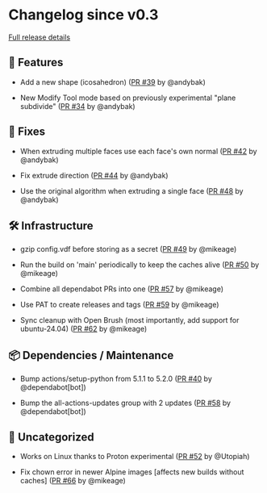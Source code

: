 # Changelog since v0.3

[Full release details](https://github.com/icosa-foundation/open-blocks/compare/v0.3...f2d8d1cce27a4de6b2aa8a009b47fc1c297ebab8)

## 🚀 Features

- Add a new shape (icosahedron) ([PR #39](https://github.com/icosa-foundation/open-blocks/pull/39) by @andybak)

- New Modify Tool mode based on previously experimental "plane subdivide" ([PR #34](https://github.com/icosa-foundation/open-blocks/pull/34) by @andybak)


## 🐛 Fixes

- When extruding multiple faces use each face's own normal ([PR #42](https://github.com/icosa-foundation/open-blocks/pull/42) by @andybak)

- Fix extrude direction ([PR #44](https://github.com/icosa-foundation/open-blocks/pull/44) by @andybak)

- Use the original algorithm when extruding a single face ([PR #48](https://github.com/icosa-foundation/open-blocks/pull/48) by @andybak)


## 🛠️ Infrastructure

- gzip config.vdf before storing as a secret ([PR #49](https://github.com/icosa-foundation/open-blocks/pull/49) by @mikeage)

- Run the build on 'main' periodically to keep the caches alive ([PR #50](https://github.com/icosa-foundation/open-blocks/pull/50) by @mikeage)

- Combine all dependabot PRs into one ([PR #57](https://github.com/icosa-foundation/open-blocks/pull/57) by @mikeage)

- Use PAT to create releases and tags ([PR #59](https://github.com/icosa-foundation/open-blocks/pull/59) by @mikeage)

- Sync cleanup with Open Brush (most importantly, add support for ubuntu-24.04) ([PR #62](https://github.com/icosa-foundation/open-blocks/pull/62) by @mikeage)


## 📦 Dependencies / Maintenance

- Bump actions/setup-python from 5.1.1 to 5.2.0 ([PR #40](https://github.com/icosa-foundation/open-blocks/pull/40) by @dependabot[bot])

- Bump the all-actions-updates group with 2 updates ([PR #58](https://github.com/icosa-foundation/open-blocks/pull/58) by @dependabot[bot])


## 💬 Uncategorized

- Works on Linux thanks to Proton experimental ([PR #52](https://github.com/icosa-foundation/open-blocks/pull/52) by @Utopiah)

- Fix chown error in newer Alpine images [affects new builds without caches] ([PR #66](https://github.com/icosa-foundation/open-blocks/pull/66) by @mikeage)





